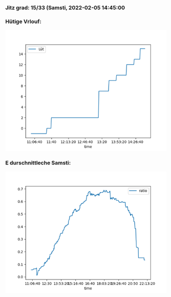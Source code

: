 ### Jitz grad: 15/33 (Samsti, 2022-02-05 14:45:00

### Hütige Vrlouf:
![Graph](Today.png)

### E durschnittleche Samsti:
![Graph](Samsti.png)